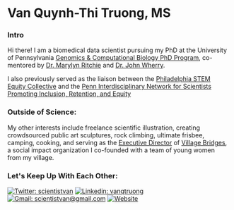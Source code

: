 # Van Quynh-Thi Truong, MS
### Intro  
Hi there! I am a biomedical data scientist pursuing my PhD at the University of Pennsylvania [Genomics & Computational Biology PhD Program](https://www.med.upenn.edu/gcb/), co-mentored by [Dr. Marylyn Ritchie](https://www.med.upenn.edu/pcpm/marylyn-d-ritchie-phd.html) and [Dr. John Wherry](https://www.med.upenn.edu/wherrylab/).

I also previously served as the liaison between the [Philadelphia STEM Equity Collective](https://www.philastemeco.org/equity-collective) and the [Penn Interdisciplinary Network for Scientists Promoting Inclusion, Retention, and Equity](https://www.med.upenn.edu/pennINSPIRE/)

### Outside of Science:
My other interests include freelance scientific illustration, creating crowdsourced public art sculptures, rock climbing, ultimate frisbee, camping, cooking, and serving as the [Executive Director](https://www.villagebridges.org/our-team) of [Village Bridges](https://www.villagebridges.org), a social impact organization I co-founded with a team of young women from my village.

### Let's Keep Up With Each Other:
[![Twitter: scientistvan](https://img.shields.io/twitter/follow/vantru0ng?style=for-the-badge)](https://twitter.com/scientistvan)
[![Linkedin: vanqtruong](https://img.shields.io/badge/-vanqtruong-blue?style=for-the-badge&logo=Linkedin&logoColor=white&link=https://www.linkedin.com/in/vanqtruong/)](https://www.linkedin.com/in/vanqtruong/)
[![Gmail: scientistvan@gmail.com](https://img.shields.io/badge/Gmail-D14836?style=for-the-badge&logo=gmail&logoColor=white&link=scientistvan@gmail.com)](scientistvan@gmail.com)
[![Website](https://img.shields.io/badge/Website-blue?style=for-the-badge&logo=vectorlogozone&labelColor=blue&color=gray&link=www.van-truong.com)](www.van-truong.com)
